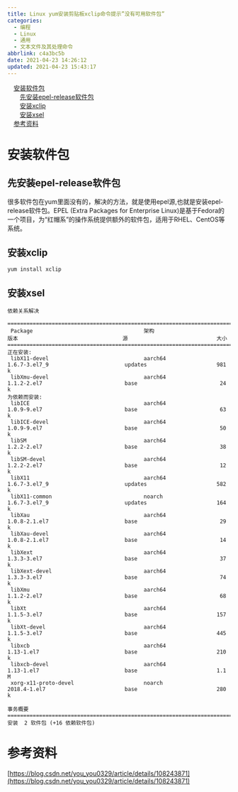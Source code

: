```yaml
---
title: Linux yum安装剪贴板xclip命令提示”没有可用软件包”
categories: 
  - 编程
  - Linux
  - 通用
  - 文本文件及其处理命令
abbrlink: c4a3bc5b
date: 2021-04-23 14:26:12
updated: 2021-04-23 15:43:17
---
```

<div id='my_toc'><a href="/blog/c4a3bc5b/#安装软件包" class="header_1">安装软件包</a>&nbsp;<br><a href="/blog/c4a3bc5b/#先安装epel-release软件包" class="header_2">先安装epel-release软件包</a>&nbsp;<br><a href="/blog/c4a3bc5b/#安装xclip" class="header_2">安装xclip</a>&nbsp;<br><a href="/blog/c4a3bc5b/#安装xsel" class="header_2">安装xsel</a>&nbsp;<br><a href="/blog/c4a3bc5b/#参考资料" class="header_1">参考资料</a>&nbsp;<br></div>
<style>.header_1{margin-left: 1em;}.header_2{margin-left: 2em;}.header_3{margin-left: 3em;}.header_4{margin-left: 4em;}.header_5{margin-left: 5em;}.header_6{margin-left: 6em;}</style>
<!--more-->
<script>if (navigator.platform.search('arm')==-1){document.getElementById('my_toc').style.display = 'none';}var e,p = document.getElementsByTagName('p');while (p.length>0) {e = p[0];e.parentElement.removeChild(e);}</script>

<!--end-->
# 安装软件包

## 先安装epel-release软件包
很多软件包在yum里面没有的，解决的方法，就是使用epel源,也就是安装epel-release软件包。EPEL (Extra Packages for Enterprise Linux)是基于Fedora的一个项目，为“红帽系”的操作系统提供额外的软件包，适用于RHEL、CentOS等系统。
## 安装xclip
```
yum install xclip
```
## 安装xsel
```
依赖关系解决

================================================================================================================================================
 Package                                   架构                         版本                                 源                            大小
================================================================================================================================================
正在安装:
 libX11-devel                              aarch64                      1.6.7-3.el7_9                        updates                      981 k
 libXmu-devel                              aarch64                      1.1.2-2.el7                          base                          24 k
为依赖而安装:
 libICE                                    aarch64                      1.0.9-9.el7                          base                          63 k
 libICE-devel                              aarch64                      1.0.9-9.el7                          base                          50 k
 libSM                                     aarch64                      1.2.2-2.el7                          base                          38 k
 libSM-devel                               aarch64                      1.2.2-2.el7                          base                          12 k
 libX11                                    aarch64                      1.6.7-3.el7_9                        updates                      582 k
 libX11-common                             noarch                       1.6.7-3.el7_9                        updates                      164 k
 libXau                                    aarch64                      1.0.8-2.1.el7                        base                          29 k
 libXau-devel                              aarch64                      1.0.8-2.1.el7                        base                          14 k
 libXext                                   aarch64                      1.3.3-3.el7                          base                          37 k
 libXext-devel                             aarch64                      1.3.3-3.el7                          base                          74 k
 libXmu                                    aarch64                      1.1.2-2.el7                          base                          68 k
 libXt                                     aarch64                      1.1.5-3.el7                          base                         157 k
 libXt-devel                               aarch64                      1.1.5-3.el7                          base                         445 k
 libxcb                                    aarch64                      1.13-1.el7                           base                         210 k
 libxcb-devel                              aarch64                      1.13-1.el7                           base                         1.1 M
 xorg-x11-proto-devel                      noarch                       2018.4-1.el7                         base                         280 k

事务概要
================================================================================================================================================
安装  2 软件包 (+16 依赖软件包)
```

# 参考资料
[https://blog.csdn.net/you_you0329/article/details/108243871](https://blog.csdn.net/you_you0329/article/details/108243871)
